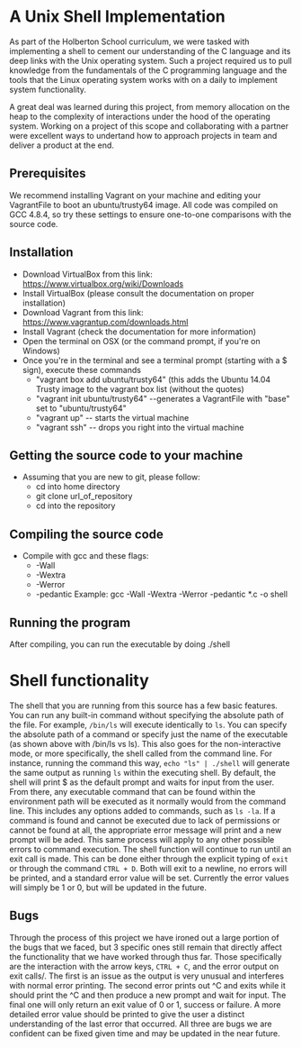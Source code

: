 # A Unix Shell Implementation
As part of the Holberton School curriculum, we were tasked with implementing a shell to cement our understanding of the C language and its deep links with the Unix operating system. Such a project required us to pull knowledge from the fundamentals of the C programming language and the tools that the Linux operating system works with on a daily to implement system functionality.

A great deal was learned during this project, from memory allocation on the heap to the complexity of interactions under the hood of the operating system. Working on a project of this scope and collaborating with a partner were excellent ways to undertand how to approach projects in team and deliver a product at the end.

## Prerequisites
We recommend installing Vagrant on your machine and editing your VagrantFile to boot an ubuntu/trusty64 image. All code was compiled on GCC 4.8.4, so try these settings to ensure one-to-one comparisons with the source code.

## Installation
* Download VirtualBox from this link: https://www.virtualbox.org/wiki/Downloads
* Install VirtualBox (please consult the documentation on proper installation)
* Download Vagrant from this link: https://www.vagrantup.com/downloads.html
* Install Vagrant (check the documentation for more information)
* Open the terminal on OSX (or the command prompt, if you're on Windows)
* Once you're in the terminal and see a terminal prompt (starting with a $ sign), execute these commands
	* "vagrant box add ubuntu/trusty64" (this adds the Ubuntu 14.04 Trusty image to the vagrant box list (without the quotes)
	* "vagrant init ubuntu/trusty64" --generates a VagrantFile with "base" set to "ubuntu/trusty64"
	* "vagrant up" -- starts the virtual machine
	* "vagrant ssh" -- drops you right into the virtual machine

## Getting the source code to your machine
* Assuming that you are new to git, please follow:
	* cd into home directory
	* git clone url\_of\_repository
	* cd into the repository

## Compiling the source code
* Compile with gcc and these flags:
	* -Wall
	* -Wextra
	* -Werror
	* -pedantic
Example: gcc -Wall -Wextra -Werror -pedantic \*.c -o shell

## Running the program
After compiling, you can run the executable by doing ./shell

# Shell functionality
The shell that you are running from this source has a few basic features. You can run any built-in command without specifying the absolute path of the file. For example, `/bin/ls` will execute identically to `ls`. You can specify the absolute path of a command or specify just the name of the executable (as shown above with /bin/ls vs ls). This also goes for the non-interactive mode, or more specifically, the shell called from the command line. For instance, running the command this way, `echo "ls" | ./shell` will generate the same output as running `ls` within the executing shell. By default, the shell will print $ as the default prompt and waits for input from the user. From there, any executable command that can be found within the environment path will be executed as it normally would from the command line. This includes any options added to commands, such as `ls -la`. If a command is found and cannot be executed due to lack of permissions or cannot be found at all, the appropriate error message will print and a new prompt will be aded. This same process will apply to any other possible errors to command execution. The shell function will continue to run until an exit call is made. This can be done either through the explicit typing of `exit` or through the command `CTRL + D`. Both will exit to a newline, no errors will be printed, and a standard error value will be set. Currently the error values will simply be 1 or 0, but will be updated in the future.

## Bugs
Through the process of this project we have ironed out a large portion of the bugs that we faced, but 3 specific ones still remain that directly affect the functionality that we have worked through thus far. Those specifically are the interaction with the arrow keys, `CTRL + C`, and the error output on exit calls/. The first is an issue as the output is very unusual and interferes with normal error printing. The second error prints out ^C and exits while it should print the ^C and then produce a new prompt and wait for input. The final one will only return an exit value of 0 or 1, success or failure. A more detailed error value should be printed to give the user a distinct understanding of the last error that occurred. All three are bugs we are confident can be fixed given time and may be updated in the near future.